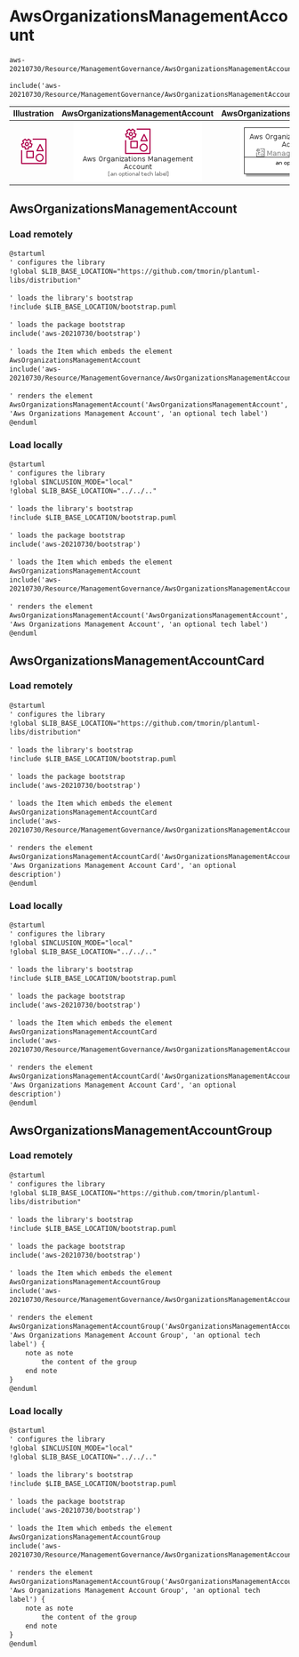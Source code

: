 # AwsOrganizationsManagementAccount


```text
aws-20210730/Resource/ManagementGovernance/AwsOrganizationsManagementAccount
```

```text
include('aws-20210730/Resource/ManagementGovernance/AwsOrganizationsManagementAccount')
```



| Illustration | AwsOrganizationsManagementAccount | AwsOrganizationsManagementAccountCard | AwsOrganizationsManagementAccountGroup |
| :---: | :---: | :---: | :---: |
| ![illustration for Illustration](../../../aws-20210730/Resource/ManagementGovernance/AwsOrganizationsManagementAccount.png) | ![illustration for AwsOrganizationsManagementAccount](../../../aws-20210730/Resource/ManagementGovernance/AwsOrganizationsManagementAccount.Local.png) | ![illustration for AwsOrganizationsManagementAccountCard](../../../aws-20210730/Resource/ManagementGovernance/AwsOrganizationsManagementAccountCard.Local.png) | ![illustration for AwsOrganizationsManagementAccountGroup](../../../aws-20210730/Resource/ManagementGovernance/AwsOrganizationsManagementAccountGroup.Local.png) |




## AwsOrganizationsManagementAccount

### Load remotely
```plantuml
@startuml
' configures the library
!global $LIB_BASE_LOCATION="https://github.com/tmorin/plantuml-libs/distribution"

' loads the library's bootstrap
!include $LIB_BASE_LOCATION/bootstrap.puml

' loads the package bootstrap
include('aws-20210730/bootstrap')

' loads the Item which embeds the element AwsOrganizationsManagementAccount
include('aws-20210730/Resource/ManagementGovernance/AwsOrganizationsManagementAccount')

' renders the element
AwsOrganizationsManagementAccount('AwsOrganizationsManagementAccount', 'Aws Organizations Management Account', 'an optional tech label')
@enduml
```

### Load locally
```plantuml
@startuml
' configures the library
!global $INCLUSION_MODE="local"
!global $LIB_BASE_LOCATION="../../.."

' loads the library's bootstrap
!include $LIB_BASE_LOCATION/bootstrap.puml

' loads the package bootstrap
include('aws-20210730/bootstrap')

' loads the Item which embeds the element AwsOrganizationsManagementAccount
include('aws-20210730/Resource/ManagementGovernance/AwsOrganizationsManagementAccount')

' renders the element
AwsOrganizationsManagementAccount('AwsOrganizationsManagementAccount', 'Aws Organizations Management Account', 'an optional tech label')
@enduml
```

## AwsOrganizationsManagementAccountCard

### Load remotely
```plantuml
@startuml
' configures the library
!global $LIB_BASE_LOCATION="https://github.com/tmorin/plantuml-libs/distribution"

' loads the library's bootstrap
!include $LIB_BASE_LOCATION/bootstrap.puml

' loads the package bootstrap
include('aws-20210730/bootstrap')

' loads the Item which embeds the element AwsOrganizationsManagementAccountCard
include('aws-20210730/Resource/ManagementGovernance/AwsOrganizationsManagementAccount')

' renders the element
AwsOrganizationsManagementAccountCard('AwsOrganizationsManagementAccountCard', 'Aws Organizations Management Account Card', 'an optional description')
@enduml
```

### Load locally
```plantuml
@startuml
' configures the library
!global $INCLUSION_MODE="local"
!global $LIB_BASE_LOCATION="../../.."

' loads the library's bootstrap
!include $LIB_BASE_LOCATION/bootstrap.puml

' loads the package bootstrap
include('aws-20210730/bootstrap')

' loads the Item which embeds the element AwsOrganizationsManagementAccountCard
include('aws-20210730/Resource/ManagementGovernance/AwsOrganizationsManagementAccount')

' renders the element
AwsOrganizationsManagementAccountCard('AwsOrganizationsManagementAccountCard', 'Aws Organizations Management Account Card', 'an optional description')
@enduml
```

## AwsOrganizationsManagementAccountGroup

### Load remotely
```plantuml
@startuml
' configures the library
!global $LIB_BASE_LOCATION="https://github.com/tmorin/plantuml-libs/distribution"

' loads the library's bootstrap
!include $LIB_BASE_LOCATION/bootstrap.puml

' loads the package bootstrap
include('aws-20210730/bootstrap')

' loads the Item which embeds the element AwsOrganizationsManagementAccountGroup
include('aws-20210730/Resource/ManagementGovernance/AwsOrganizationsManagementAccount')

' renders the element
AwsOrganizationsManagementAccountGroup('AwsOrganizationsManagementAccountGroup', 'Aws Organizations Management Account Group', 'an optional tech label') {
    note as note
        the content of the group
    end note
}
@enduml
```

### Load locally
```plantuml
@startuml
' configures the library
!global $INCLUSION_MODE="local"
!global $LIB_BASE_LOCATION="../../.."

' loads the library's bootstrap
!include $LIB_BASE_LOCATION/bootstrap.puml

' loads the package bootstrap
include('aws-20210730/bootstrap')

' loads the Item which embeds the element AwsOrganizationsManagementAccountGroup
include('aws-20210730/Resource/ManagementGovernance/AwsOrganizationsManagementAccount')

' renders the element
AwsOrganizationsManagementAccountGroup('AwsOrganizationsManagementAccountGroup', 'Aws Organizations Management Account Group', 'an optional tech label') {
    note as note
        the content of the group
    end note
}
@enduml
```


